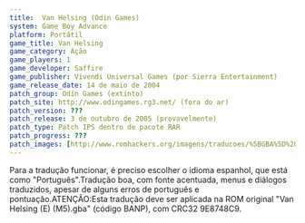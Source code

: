 ```yaml
---
title:  Van Helsing (Odin Games)
system: Game Boy Advance
platform: Portátil
game_title: Van Helsing
game_category: Ação
game_players: 1
game_developer: Saffire
game_publisher: Vivendi Universal Games (por Sierra Entertainment)
game_release_date: 14 de maio de 2004
patch_group: Odin Games (extinto)
patch_site: http://www.odingames.rg3.net/ (fora do ar)
patch_version: ???
patch_release: 3 de outubro de 2005 (provavelmente)
patch_type: Patch IPS dentro de pacote RAR
patch_progress: ???
patch_images: [http://www.romhackers.org/imagens/traducoes/%5BGBA%5D%20Van%20Helsing%20-%20Odin%20Games%20e%20Trans-Center%20-%201.png,http://www.romhackers.org/imagens/traducoes/%5BGBA%5D%20Van%20Helsing%20-%20Odin%20Games%20-%202.png,http://www.romhackers.org/imagens/traducoes/%5BGBA%5D%20Van%20Helsing%20-%20Odin%20Games%20-%203.png]
---
```

Para a tradução funcionar, é preciso escolher o idioma espanhol, que está como "Português".Tradução boa, com fonte acentuada, menus e diálogos traduzidos, apesar de alguns erros de português e pontuação.ATENÇÃO:Esta tradução deve ser aplicada na ROM original "Van Helsing (E) (M5).gba" (código BANP), com CRC32 9E8748C9.